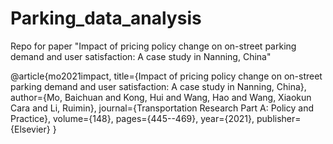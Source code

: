 # Parking_data_analysis
Repo for paper "Impact of pricing policy change on on-street parking demand and user satisfaction: A case study in Nanning, China"

@article{mo2021impact,
  title={Impact of pricing policy change on on-street parking demand and user satisfaction: A case study in Nanning, China},
  author={Mo, Baichuan and Kong, Hui and Wang, Hao and Wang, Xiaokun Cara and Li, Ruimin},
  journal={Transportation Research Part A: Policy and Practice},
  volume={148},
  pages={445--469},
  year={2021},
  publisher={Elsevier}
}
